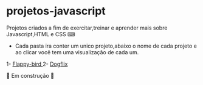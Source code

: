 ﻿# projetos-javascript
 
 Projetos criados a fim de exercitar,treinar e aprender mais sobre Javascript,HTML e CSS  ⌨

* Cada pasta ira conter um unico projeto,abaixo o nome de cada projeto e ao clicar você tem uma visualização de cada um.

 1- <a href="https://beatrizartimundo.github.io/projetos-javascript/flappy-bird/index.html">Flappy-bird </a>
 2- <a href="https://beatrizartimundo.github.io/projetos-javascript/dogflix/index.html">Dogflix</a>


🚧 Em construção 🚧 